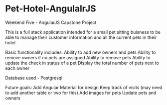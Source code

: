 # Pet-Hotel-AngulalrJS
Weekend Five - AngularJS Capstone Project

This is a full stack application intended for a small pet sitting buisness to be able to manage their customer information and all the current pets in their hotel. 

Basic functionality includes:
Ability to add new owners and pets
Ability to remove owners if no pets are assigned
Ability to remove pets
Ability to update the check in status of a pet
Display the total number of pets next to each owner

Database used - Postgresql

Future goals:
Add Angular Material for design
Keep track of visits (may need to add another table or two for this)
Add images for pets
Update pets and owners